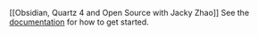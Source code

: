 
[[Obsidian, Quartz 4 and Open Source with Jacky Zhao]]
See the [documentation](https://quartz.jzhao.xyz) for how to get started.




